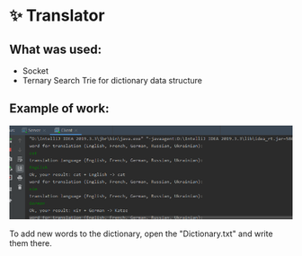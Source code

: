 # :sparkles: Translator 
## What was used:
*    Socket
*    Ternary Search Trie for dictionary data structure
## Example of work:
![exampleOfWork](https://github.com/SophiaYarmolenko/Translator_Socket/blob/main/ExampleOfWork.png)

To add new words to the dictionary, open the "Dictionary.txt" and write them there.
